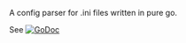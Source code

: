 A config parser for .ini files written in pure go.

See [![GoDoc](https://godoc.org/github.com/awreece/goini?status.svg)](https://godoc.org/github.com/awreece/goini)
